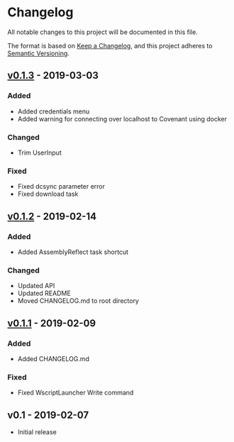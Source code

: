 # Changelog
All notable changes to this project will be documented in this file.

The format is based on [Keep a Changelog](https://keepachangelog.com/en/1.0.0/),
and this project adheres to [Semantic Versioning](https://semver.org/spec/v2.0.0.html).

## [v0.1.3] - 2019-03-03
### Added
- Added credentials menu
- Added warning for connecting over localhost to Covenant using docker

### Changed
- Trim UserInput

### Fixed
- Fixed dcsync parameter error
- Fixed download task

## [v0.1.2] - 2019-02-14
### Added
- Added AssemblyReflect task shortcut

### Changed
- Updated API
- Updated README
- Moved CHANGELOG.md to root directory

## [v0.1.1] - 2019-02-09
### Added
- Added CHANGELOG.md

### Fixed
- Fixed WscriptLauncher Write command

## v0.1 - 2019-02-07
- Initial release

[v0.1.1]: https://github.com/cobbr/Elite/compare/v0.1...v0.1.1
[v0.1.2]: https://github.com/cobbr/Elite/compare/v0.1.1...v0.1.2
[v0.1.3]: https://github.com/cobbr/Elite/compare/v0.1.2...v0.1.3
